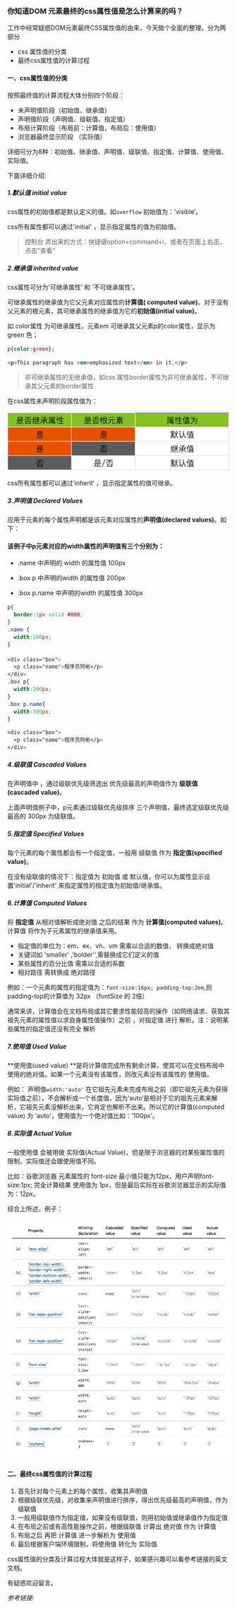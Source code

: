 ### 你知道DOM 元素最终的css属性值是怎么计算来的吗？

工作中经常疑惑DOM元素最终CSS属性值的由来，今天做个全面的整理。分为两部分

- css 属性值的分类
- 最终css属性值的计算过程

#### 一、css属性值的分类

按照最终值的计算流程大体分别四个阶段：

- 未声明值阶段（初始值、继承值）
- 声明值阶段（声明值、级联值、指定值）
- 布局计算阶段（布局前：计算值，布局后：使用值）
- 浏览器最终显示阶段 （实际值）

详细可分为8种：初始值、继承值、声明值、级联值、指定值、计算值、使用值、实际值。

下面详细介绍:

##### 1.默认值 initial value

css属性的初始值都是默认定义的值。如`overflow` 初始值为：’visible‘。

css所有属性都可以通过'initial' ，显示指定属性的值为初始值。

> 控制台 弄出来的方式：快捷键option+command+i，或者在页面上右击，点击"查看"

##### 2.继承值 inherited value

css属性可分为’可继承属性‘ 和 ’不可继承属性‘。

可继承属性的继承值为它父元素对应属性的**计算值( computed value)**。对于没有父元素的根元素，其可继承属性的继承值为它的**初始值(initial value)**。

如 color属性 为可继承属性，元素em 可继承其父元素p的color属性，显示为 green 色；

```css
p{color:green};
```

```html
<p>This paragraph has <em>emphasized text</em> in it.</p>
```



> 非可继承属性的无继承值，如css 属性border属性为非可继承属性，不可继承其父元素的border属性

在css属性未声明阶段属性值为：

<img src="../../../../image/image-20200910173917139.png" alt="image-20200910173917139" style="zoom:80%;" />

css所有属性都可以通过’inherit‘ ，显示指定属性的值可继承。

##### 3.声明值 Declared Values

应用于元素的每个属性声明都是该元素对应属性的**声明值(declared values)**。如下：

#### 该例子中p元素对应的width属性的声明值有三个分别为：

- .name 中声明的 width 的属性值 100px

- .box p 中声明的width 的属性值 200px
- .box p.name 中声明的width 的属性值 300px

```css
p{
  border:1px solid #000;
}
.name {
  width:100px;
}

<div class="box">
  <p class="name">程序员阿彬</p>
</div>
.box p{
  width:200px;
}
.box p.name{
  width:300px;
}
```

```css
<div class="box">
  <p class="name">程序员阿彬</p>
</div>
```

##### 4.级联值 Cascaded Values

在声明值中 ，通过级联优先级筛选出 优先级最高的声明值作为 **级联值 (cascaded value)**。

上面声明值例子中，p元素通过级联优先级排序 三个声明值，最终选定级联优先级最高的 300px 为级联值。

##### 5.指定值 Specified Values

每个元素的每个属性都会有一个指定值，一般用 级联值 作为 **指定值(specified value)**。

在没有级联值的情况下：指定值为 初始值  或 默认值，你可以为属性显示设置'initial'/'inherit' 来指定属性的指定值为初始值/继承值。

##### 6.计算值 Computed Values

将 **指定值** 从相对值解析成绝对值 之后的结果 作为 **计算值(computed values)**。计算值 将作为子元素属性的继承值来用。

- 指定值的单位为：em、ex、vh、vm 需乘以合适的数值， 转换成绝对值 
- 关键词如 'smaller' ,'bolder'‘,需替换成它们定义的值
- 某些属性的百分比值 需乘以合适的系数
- 相对路径 需转换成 绝对路径

例如：一个元素的属性的指定值为：`font-size:16px; padding-top:2em`,则padding-top的计算值为 32px （fontSize 的 2倍）

通常来讲，计算值会在文档布局或其它要求性能较高的操作（如网络请求、获取其祖先元素的属性值以求自身属性值操作）之前 ，对指定值 进行 解析。注：说明某些属性的指定值还没有完全 解析

##### 7.使用值 Used Value

**使用值(used value) **是将计算值完成所有剩余计算，使其可以在文档布局中使用的绝对值。如果一个元素没有该属性，则改元素没有该属性的 使用值。

例如： 声明值`width:'auto'` 在它祖先元素未完成布局之前（即它祖先元素为获得实际值之前），不会解析成一个长度值，因为’auto‘是相对于它的祖先元素来解析，它祖先元素没解析出来，它肯定也解析不出来。所以它的计算值(computed value) 为 'auto'，使用值为一个绝对值比如：’100px‘。

##### 8.实际值 Actual Value

一般使用值 会被用做 实际值(Actual Value)，但是限于浏览器的对某些属性值的限制，实际值还会跟使用值不同。

比如：谷歌浏览器 元素属性的 font-size 最小值只能为12px，用户声明font-size:1px; 完全计算结果 使用值为 1px，但是最后实际在谷歌浏览器显示的实际值为：12px。

综合上所述，例子：

![image-20200910233746708](../../../../image/image-20200910233746708.png)

#### 二、最终css属性值的计算过程

1. 首先针对每个元素上的每个属性，收集其声明值
2. 根据级联优先级，对收集来声明值进行排序，得出优先级最高的声明值，作为级联值
3. 一般用级联值作为指定值，如果没有级联值，则用初始值或继承值作为指定值
4. 在布局之前或有高性能操作之前，根据级联值 计算出 绝对值 作为 计算值
5. 布局之后 再把 计算值 进一步解析为 使用值
6. 最后根据客户端环境限制，将使用值 转化为 实际值

css属性值的分类及计算过程大体就是这样子，如果感兴趣可以看参考链接的英文文档。

有疑惑欢迎留言。

*参考链接:*

[1]:https://developer.mozilla.org/en-US/docs/Web/CSS/Reference
[2]:https://drafts.csswg.org/css-cascade-4/#value-stages

